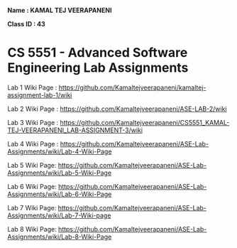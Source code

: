 **Name : KAMAL TEJ VEERAPANENI**  

**Class ID : 43**

# CS 5551 - Advanced Software Engineering Lab Assignments   

Lab 1 Wiki Page : https://github.com/Kamaltejveerapaneni/kamaltej-assignment-lab-1/wiki   

Lab 2 Wiki Page : https://github.com/Kamaltejveerapaneni/ASE-LAB-2/wiki   

Lab 3 Wiki Page : https://github.com/Kamaltejveerapaneni/CS5551_KAMAL-TEJ-VEERAPANENI_LAB-ASSIGNMENT-3/wiki   

Lab 4 Wiki Page : https://github.com/Kamaltejveerapaneni/ASE-Lab-Assignments/wiki/Lab-4-Wiki-Page

Lab 5 Wiki Page: https://github.com/Kamaltejveerapaneni/ASE-Lab-Assignments/wiki/Lab-5-Wiki-Page

Lab 6 Wiki Page: https://github.com/Kamaltejveerapaneni/ASE-Lab-Assignments/wiki/Lab-6-Wiki-Page

Lab 7 Wiki Page: https://github.com/Kamaltejveerapaneni/ASE-Lab-Assignments/wiki/Lab-7-Wiki-page


Lab 8 Wiki Page: https://github.com/Kamaltejveerapaneni/ASE-Lab-Assignments/wiki/Lab-8-Wiki-Page
